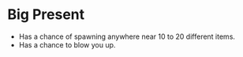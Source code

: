 # Big Present

- Has a chance of spawning anywhere near 10 to 20 different items.
- Has a chance to blow you up.
